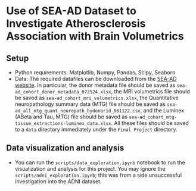 # Use of SEA-AD Dataset to Investigate Atherosclerosis Association with Brain Volumetrics

## Setup
- Python requirements: Matplotlib, Numpy, Pandas, Scipy, Seaborn
- Data: The required datafiles can be downloaded from the [SEA-AD website](https://portal.brain-map.org/explore/seattle-alzheimers-disease/seattle-alzheimers-disease-brain-cell-atlas-download?edit&language=en). In particular, the donor metadata file should be saved as `sea-ad_cohort_donor_metadata_072524.xlsx`, the MRI volumetrics file should be saved as `sea-ad_cohort_mri_volumetrics.xlsx`, the Quantitative neuropathology summary data (MTG) file should be saved as `sea-ad_all_mtg_quant_neuropath_bydonorid_081122.csv`, and the Luminex (ABeta and Tau, MTG) file should be saved as `sea-ad_cohort_mtg-tissue_extractions-luminex_data.xlsx`. All these files should be saved to a `data` directory immediately under the `Final Project` directory.

## Data visualization and analysis
- You can run the `scripts/data_exploration.ipynb` notebook to run the visualization and analysis for this project. You may ignore the `scripts/adni_exploration.ipynb`; this was from a side unsuccessful investigation into the ADNI dataset.

